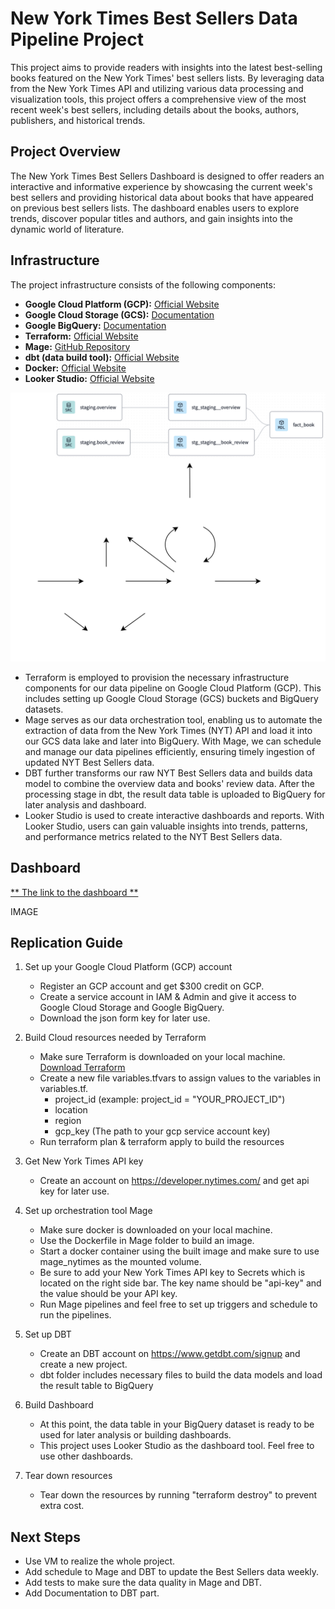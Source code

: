 # New York Times Best Sellers Data Pipeline Project

This project aims to provide readers with insights into the latest best-selling books featured on the New York Times' best sellers lists. By leveraging data from the New York Times API and utilizing various data processing and visualization tools, this project offers a comprehensive view of the most recent week's best sellers, including details about the books, authors, publishers, and historical trends.

## Project Overview

The New York Times Best Sellers Dashboard is designed to offer readers an interactive and informative experience by showcasing the current week's best sellers and providing historical data about books that have appeared on previous best sellers lists. The dashboard enables users to explore trends, discover popular titles and authors, and gain insights into the dynamic world of literature.

## Infrastructure

The project infrastructure consists of the following components:

- **Google Cloud Platform (GCP):** [Official Website](https://cloud.google.com/)
- **Google Cloud Storage (GCS):** [Documentation](https://cloud.google.com/storage)
- **Google BigQuery:** [Documentation](https://cloud.google.com/bigquery)
- **Terraform:** [Official Website](https://www.terraform.io/)
- **Mage:** [GitHub Repository](https://www.mage.ai/)
- **dbt (data build tool):** [Official Website](https://www.getdbt.com/)
- **Docker:** [Official Website](https://www.docker.com/)
- **Looker Studio:** [Official Website](https://cloud.google.com/looker-studio?hl=en)

![Project Architecture Diagram](images/project_architecture.svg)

* Terraform is employed to provision the necessary infrastructure components for our data pipeline on Google Cloud Platform (GCP). This includes setting up Google Cloud Storage (GCS) buckets and BigQuery datasets.
* Mage serves as our data orchestration tool, enabling us to automate the extraction of data from the New York Times (NYT) API and load it into our GCS data lake and later into BigQuery. With Mage, we can schedule and manage our data pipelines efficiently, ensuring timely ingestion of updated NYT Best Sellers data.
* DBT further transforms our raw NYT Best Sellers data and builds data model to combine the overview data and books' review data. After the processing stage in dbt, the result data table is uploaded to BigQuery for later analysis and dashboard.
* Looker Studio is used to create interactive dashboards and reports. With Looker Studio, users can gain valuable insights into trends, patterns, and performance metrics related to the NYT Best Sellers data.

## Dashboard
[** The link to the dashboard **](https://lookerstudio.google.com/reporting/494d1c6b-d145-4972-aba6-0f6751ad2e4f)

IMAGE

## Replication Guide

1. Set up your Google Cloud Platform (GCP) account
    - Register an GCP account and get $300 credit on GCP.
    - Create a service account in IAM & Admin and give it access to Google Cloud Storage and Google BigQuery.
    - Download the json form key for later use.

2. Build Cloud resources needed by Terraform
    - Make sure Terraform is downloaded on your local machine. [Download Terraform](https://www.terraform.io/downloads)
    - Create a new file variables.tfvars to assign values to the variables in variables.tf. 
        - project_id (example: project_id = "YOUR_PROJECT_ID")
        - location
        - region
        - gcp_key (The path to your gcp service account key)
    - Run terraform plan & terraform apply to build the resources

3. Get New York Times API key
    - Create an account on https://developer.nytimes.com/ and get api key for later use.

4. Set up orchestration tool Mage
    - Make sure docker is downloaded on your local machine.
    - Use the Dockerfile in Mage folder to build an image.
    - Start a docker container using the built image and make sure to use mage_nytimes as the mounted volume.
    - Be sure to add your New York Times API key to Secrets which is located on the right side bar. The key name should be "api-key" and the value should be your API key.
    - Run Mage pipelines and feel free to set up triggers and schedule to run the pipelines.

5. Set up DBT
    - Create an DBT account on https://www.getdbt.com/signup and create a new project.
    - dbt folder includes necessary files to build the data models and load the result table to BigQuery

6. Build Dashboard
    - At this point, the data table in your BigQuery dataset is ready to be used for later analysis or building dashboards.
    - This project uses Looker Studio as the dashboard tool. Feel free to use other dashboards.

7. Tear down resources
    - Tear down the resources by running "terraform destroy" to prevent extra cost.


## Next Steps
- Use VM to realize the whole project.
- Add schedule to Mage and DBT to update the Best Sellers data weekly.
- Add tests to make sure the data quality in Mage and DBT.
- Add Documentation to DBT part.
